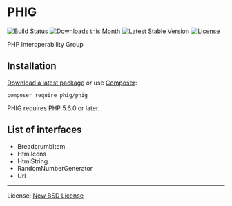 # PHIG

[![Build Status](https://github.com/phig-org/phig/workflows/Build/badge.svg)](https://github.com/phig-org/phig/actions)
[![Downloads this Month](https://img.shields.io/packagist/dm/phig-org/phig.svg)](https://packagist.org/packages/phig-org/phig)
[![Latest Stable Version](https://poser.pugx.org/phig/phig/v/stable)](https://github.com/phig-org/phig/releases)
[![License](https://img.shields.io/badge/license-New%20BSD-blue.svg)](https://github.com/phig-org/phig/blob/master/license.md)

PHP Interoperability Group


## Installation

[Download a latest package](https://github.com/phig-org/phig/releases) or use [Composer](http://getcomposer.org/):

```
composer require phig/phig
```

PHIG requires PHP 5.6.0 or later.


## List of interfaces

* BreadcrumbItem
* HtmlIcons
* HtmlString
* RandomNumberGenerator
* Url


------------------------------

License: [New BSD License](license.md)
